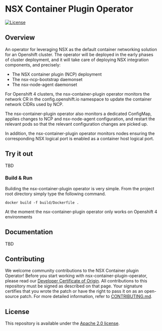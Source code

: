 # NSX Container Plugin Operator

[![License](https://img.shields.io/badge/License-Apache%202.0-blue.svg)](https://opensource.org/licenses/Apache-2.0)

## Overview

An operator for leveraging NSX as the default container networking solution for an
Openshift cluster. The operator will be deployed in the early phases of cluster
deployment, and it will take care of deploying NSX integration components, and
precisely:

* The NSX container plugin (NCP) deployment
* The nsx-ncp-bootstrap daemonset
* The nsx-node-agent daemonset

For Openshift 4 clusters, the nsx-container-plugin operator monitors the network
CR in the config.openshift.io namespace to update the container network CIDRs
used by NCP.

The nsx-container-plugin operator also monitors a dedicated ConfigMap, applies
changes to NCP and nsx-node-agent configuration, and restart the relevant pods
so that the relevant configuration changes are picked up.

In addition, the nsx-container-plugin operator monitors nodes ensuring the
corresponding NSX logical port is enabled as a container host logical port.

## Try it out

TBD

### Build & Run

Building the nsx-container-plugin operator is very simple. From the project root
directory simply type the following command.

```
docker build -f build/Dockerfile .
```

At the moment the nsx-container-plugin operator only works on Openshift 4
environments

## Documentation

TBD

## Contributing

We welcome community contributions to the NSX Container plugin Operator!
Before you start working with nsx-container-plugin-operator, please read our 
[Developer Certificate of Origin](https://cla.vmware.com/dco). All contributions to this repository must be
signed as described on that page. Your signature certifies that you wrote the patch or have the right to pass it on
as an open-source patch. For more detailed information, refer to [CONTRIBUTING.md](CONTRIBUTING.md).

## License

This repository is available under the [Apache 2.0 license](LICENSE).
